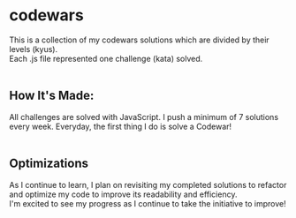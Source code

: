 # codewars
This is a collection of my codewars solutions which are divided by their levels (kyus). <br>
Each .js file represented one challenge (kata) solved. 
<br>
<br>
## How It's Made:
All challenges are solved with JavaScript. I push a minimum of 7 solutions every week. Everyday, the first thing I do is solve a Codewar!
<br>
<br>
## Optimizations
As I continue to learn, I plan on revisiting my completed solutions to refactor and optimize my code to improve its readability and efficiency.
<br>
I'm excited to see my progress as I continue to take the initiative to improve!
